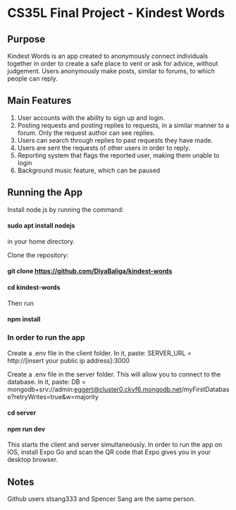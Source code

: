 # CS35L Final Project - Kindest Words

## Purpose
Kindest Words is an app created to anonymously connect individuals together in order to create a safe place to
vent or ask for advice, without judgement. Users anonymously make posts, similar to forums, to which people can reply.

## Main Features
1) User accounts with the ability to sign up and login.
2) Posting requests and posting replies to requests, in a similar manner to a forum. Only the request author can
   see replies.
3) Users can search through replies to past requests they have made.
4) Users are sent the requests of other users in order to reply.
5) Reporting system that flags the reported user, making them unable to login
6) Background music feature, which can be paused

## Running the App

Install node.js by running the command:
#### sudo apt install nodejs
in your home directory.

Clone the repository:

#### git clone https://github.com/DiyaBaliga/kindest-words

#### cd kindest-words

Then run
#### npm install

### In order to run the app

Create a .env file in the client folder. 
In it, paste: SERVER_URL = http://[insert your public ip address]:3000

Create a .env file in the server folder. This will allow you to connect to the database.
In it, paste: DB = mongodb+srv://admin:eggert@cluster0.ckvf6.mongodb.net/myFirstDatabase?retryWrites=true&w=majority

#### cd server

#### npm run dev

This starts the client and server simultaneously. In order to run the app on iOS, install Expo Go and scan the QR code that Expo gives you in your desktop browser.

## Notes

Github users stsang333 and Spencer Sang are the same person. 
